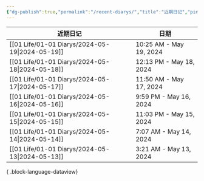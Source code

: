 ```yaml
---
{"dg-publish":true,"permalink":"/recent-diarys/","title":"近期日记","pinned":true,"dgShowLocalGraph":true,"dgEnableSearch":true}
---
```



| 近期日记                                               | 日期                      |
| -------------------------------------------------- | ----------------------- |
| [[01 Life/01-01 Diarys/2024-05-19\|2024-05-19]] | 10:25 AM - May 19, 2024 |
| [[01 Life/01-01 Diarys/2024-05-18\|2024-05-18]] | 12:13 PM - May 18, 2024 |
| [[01 Life/01-01 Diarys/2024-05-17\|2024-05-17]] | 11:50 AM - May 17, 2024 |
| [[01 Life/01-01 Diarys/2024-05-16\|2024-05-16]] | 9:59 PM - May 16, 2024  |
| [[01 Life/01-01 Diarys/2024-05-15\|2024-05-15]] | 11:03 PM - May 15, 2024 |
| [[01 Life/01-01 Diarys/2024-05-14\|2024-05-14]] | 7:07 AM - May 14, 2024  |
| [[01 Life/01-01 Diarys/2024-05-13\|2024-05-13]] | 3:21 AM - May 13, 2024  |

{ .block-language-dataview}
